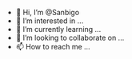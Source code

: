 - 👋 Hi, I’m @Sanbigo
- 👀 I’m interested in ...
- 🌱 I’m currently learning ...
- 💞️ I’m looking to collaborate on ...
- 📫 How to reach me ...

<!---
Sanbigo/Sanbigo is a ✨ special ✨ repository because its `README.md` (this file) appears on your GitHub profile.
You can click the Preview link to take a look at your changes.
--->

